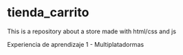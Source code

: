 # tienda_carrito
This is a repository about a store made with html/css and js

Experiencia de aprendizaje 1 - Multiplatadormas
